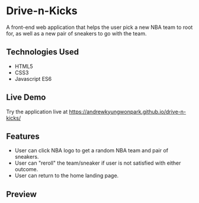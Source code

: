 # Drive-n-Kicks

A front-end web application that helps the user pick a new NBA team to root for, as well as a new pair of sneakers to go with the team.

## Technologies Used

- HTML5
- CSS3
- Javascript ES6

## Live Demo

Try the application live at https://andrewkyungwonpark.github.io/drive-n-kicks/

## Features

- User can click NBA logo to get a random NBA team and pair of sneakers.
- User can "reroll" the team/sneaker if user is not satisfied with either outcome.
- User can return to the home landing page.

## Preview
